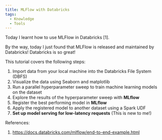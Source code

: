 ```yaml
---
title: MLFlow with Databricks
tags:
  - Knowledge
  - Tools
---
```



Today I learnt how to use MLFlow in Databricks [1].

By the way, today I just found that MLFlow is released and maintained by Databricks! Databricks is so great!


This tutorial covers the following steps:

1. Import data from your local machine into the Databricks File System (DBFS)
1. Visualize the data using Seaborn and matplotlib
1. Run a parallel hyperparameter sweep to train machine learning models on the dataset
1. Explore the results of the hyperparameter sweep with **MLflow**
1. Register the best performing model in **MLflow**
1. Apply the registered model to another dataset using a Spark UDF
1. **Set up model serving for low-latency requests** (This is new to me!)


References:
1. https://docs.databricks.com/mlflow/end-to-end-example.html